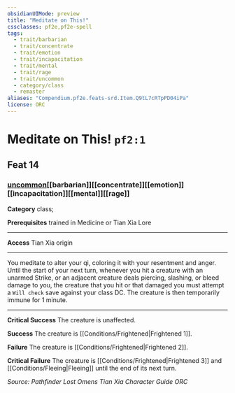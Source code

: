 ```yaml
---
obsidianUIMode: preview
title: "Meditate on This!"
cssclasses: pf2e,pf2e-spell
tags:
  - trait/barbarian
  - trait/concentrate
  - trait/emotion
  - trait/incapacitation
  - trait/mental
  - trait/rage
  - trait/uncommon
  - category/class
  - remaster
aliases: "Compendium.pf2e.feats-srd.Item.Q9tL7cRTpPD04iPa"
license: ORC
---
```

# Meditate on This! `pf2:1`
## Feat 14
### [uncommon](uncommon "Uncommon Rarity Trait")[[barbarian]][[concentrate]][[emotion]][[incapacitation]][[mental]][[rage]]

**Category** class; 



**Prerequisites** trained in Medicine or Tian Xia Lore
* * *
**Access** Tian Xia origin

* * *

You meditate to alter your qi, coloring it with your resentment and anger. Until the start of your next turn, whenever you hit a creature with an unarmed Strike, or an adjacent creature deals piercing, slashing, or bleed damage to you, the creature that you hit or that damaged you must attempt a `Will check` save against your class DC. The creature is then temporarily immune for 1 minute.

* * *

**Critical Success** The creature is unaffected.

**Success** The creature is [[Conditions/Frightened|Frightened 1]].

**Failure** The creature is [[Conditions/Frightened|Frightened 2]].

**Critical Failure** The creature is [[Conditions/Frightened|Frightened 3]] and [[Conditions/Fleeing|Fleeing]] until the end of its next turn.

*Source: Pathfinder Lost Omens Tian Xia Character Guide*
*ORC*